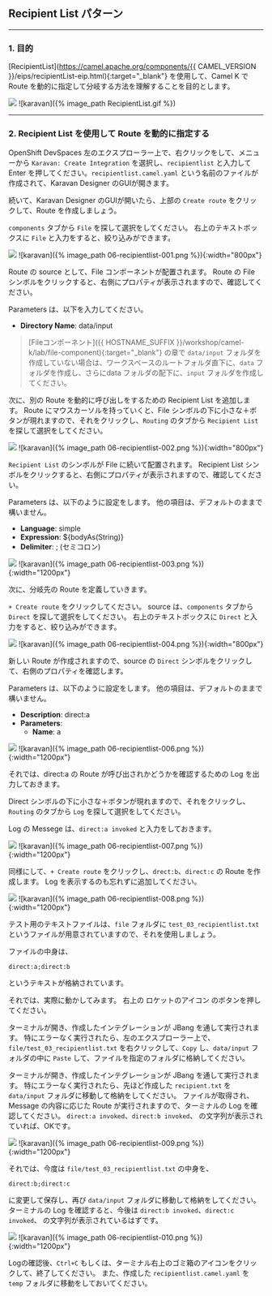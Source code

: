 ## Recipient List パターン
---

### 1. 目的

[RecipientList](https://camel.apache.org/components/{{ CAMEL_VERSION }}/eips/recipientList-eip.html){:target="_blank"} を使用して、Camel K で Route を動的に指定して分岐する方法を理解することを目的とします。

![](images/RecipientList.gif)
![karavan]({% image_path RecipientList.gif %})

---

### 2. Recipient List を使用して Route を動的に指定する

OpenShift DevSpaces 左のエクスプローラー上で、右クリックをして、メニューから `Karavan: Create Integration` を選択し、`recipientlist` と入力して Enter を押してください。`recipientlist.camel.yaml` という名前のファイルが作成されて、Karavan Designer のGUIが開きます。

続いて、Karavan Designer のGUIが開いたら、上部の `Create route` をクリックして、Route を作成しましょう。

`components` タブから `File` を探して選択をしてください。
右上のテキストボックスに `File` と入力をすると、絞り込みができます。

![](images/06-recipientlist-001.png)
![karavan]({% image_path 06-recipientlist-001.png %}){:width="800px"}

Route の source として、File コンポーネントが配置されます。
Route の File シンボルをクリックすると、右側にプロパティが表示されますので、確認してください。

Parameters は、以下を入力してください。

* **Directory Name**: data/input

> [Fileコンポーネント]({{ HOSTNAME_SUFFIX }}/workshop/camel-k/lab/file-component){:target="_blank"} の章で `data/input` フォルダを作成していない場合は、ワークスペースのルートフォルダ直下に、`data` フォルダを作成し、さらにdata フォルダの配下に、`input` フォルダを作成してください。

次に、別の Route を動的に呼び出しをするための Recipient List を追加します。
Route にマウスカーソルを持っていくと、File シンボルの下に小さな＋ボタンが現れますので、それをクリックし、`Routing` のタブから `Recipient List` を探して選択をしてください。

![](images/06-recipientlist-002.png)
![karavan]({% image_path 06-recipientlist-002.png %}){:width="800px"}

`Recipient List` のシンボルが File に続いて配置されます。
Recipient List シンボルをクリックすると、右側にプロパティが表示されますので、確認してください。

Parameters は、以下のように設定をします。
他の項目は、デフォルトのままで構いません。

* **Language**: simple
* **Expression**: ${bodyAs(String)}
* **Delimiter**: ; (セミコロン)

![](images/06-recipientlist-003.png)
![karavan]({% image_path 06-recipientlist-003.png %}){:width="1200px"}

次に、分岐先の Route を定義していきます。

`+ Create route` をクリックしてください。
source は、`components` タブから `Direct` を探して選択をしてください。
右上のテキストボックスに `Direct` と入力をすると、絞り込みができます。

![](images/06-recipientlist-004.png)
![karavan]({% image_path 06-recipientlist-004.png %}){:width="800px"}

新しい Route が作成されますので、source の `Direct` シンボルをクリックして、右側のプロパティを確認します。

Parameters は、以下のように設定をします。
他の項目は、デフォルトのままで構いません。

* **Description**: direct:a
* **Parameters**:
  * **Name**: a

![](images/06-recipientlist-006.png)
![karavan]({% image_path 06-recipientlist-006.png %}){:width="1200px"}

それでは、direct:a の Route が呼び出されかどうかを確認するための Log を出力しておきます。

Direct シンボルの下に小さな＋ボタンが現れますので、それをクリックし、`Routing` のタブから `Log` を探して選択をしてください。

Log の Messege は、`direct:a invoked` と入力をしておきます。

![](images/06-recipientlist-007.png)
![karavan]({% image_path 06-recipientlist-007.png %}){:width="1200px"}

同様にして、`+ Create route` をクリックし、`drect:b`、`direct:c` の Route を作成します。
Log を表示するのも忘れずに追加してください。

![](images/06-recipientlist-008.png)
![karavan]({% image_path 06-recipientlist-008.png %}){:width="1200px"}

テスト用のテキストファイルは、`file` フォルダに `test_03_recipientlist.txt` というファイルが用意されていますので、それを使用しましょう。

ファイルの中身は、

```
direct:a;direct:b
```
というテキストが格納されています。


それでは、実際に動かしてみます。
右上の ロケットのアイコン のボタンを押してください。

ターミナルが開き、作成したインテグレーションが JBang を通して実行されます。
特にエラーなく実行されたら、左のエクスプローラー上で、`file/test_03_recipientlist.txt` を右クリックして、`Copy` し、`data/input` フォルダの中に `Paste` して、ファイルを指定のフォルダに格納してください。

ターミナルが開き、作成したインテグレーションが JBang を通して実行されます。
特にエラーなく実行されたら、先ほど作成した `recipient.txt` を `data/input` フォルダに移動して格納をしてください。
ファイルが取得され、Message の内容に応じた Route が実行されますので、ターミナルの Log を確認してください。
`direct:a invoked`、`direct:b invoked`、 の文字列が表示されていれば、OKです。 

![](images/06-recipientlist-009.png)
![karavan]({% image_path 06-recipientlist-009.png %}){:width="1200px"}

それでは、今度は `file/test_03_recipientlist.txt` の中身を、

```
direct:b;direct:c
```

に変更して保存し、再び `data/input` フォルダに移動して格納をしてください。
ターミナルの Log を確認すると、今後は `direct:b invoked`、`direct:c invoked`、 の文字列が表示されているはずです。 

![](images/06-recipientlist-010.png)
![karavan]({% image_path 06-recipientlist-010.png %}){:width="1200px"}

Logの確認後、`Ctrl+C` もしくは、ターミナル右上のゴミ箱のアイコンをクリックして、終了してください。
また、作成した `recipientlist.camel.yaml` を `temp` フォルダに移動をしておいてください。 